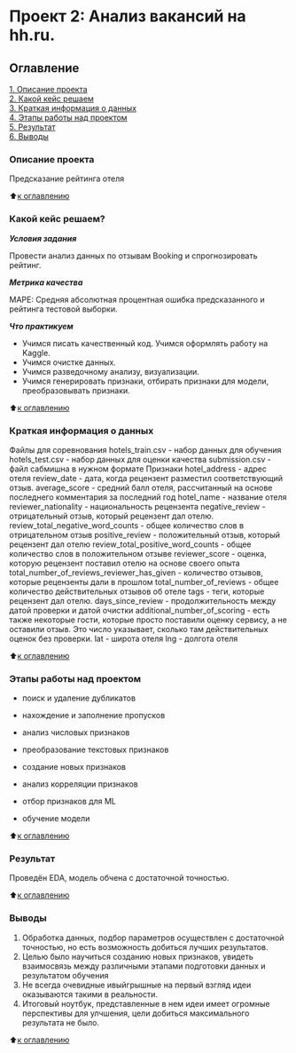 # Проект 2: Анализ вакансий на hh.ru.

## Оглавление
[1. Описание проекта](https://github.com/Talic13th/SGlearning/blob/main/project_2/README.md#Описание-проекта)  
[2. Какой кейс решаем](https://github.com/Talic13th/SGlearning/blob/main/project_2/README.md#Какой-кейс-решаем)  
[3. Краткая информация о данных](https://github.com/Talic13th/SGlearning/blob/main/project_2/README.md#Краткая-информация-о-данных)  
[4. Этапы работы над проектом](https://github.com/Talic13th/SGlearning/blob/main/project_2/README.md#Этапы-работы-над-проектом)  
[5. Результат](https://github.com/Talic13th/SGlearning/blob/main/project_2/README.md#Результат)  
[6. Выводы](https://github.com/Talic13th/SGlearning/blob/main/project_2/README.md#Выводы)


### Описание проекта

Предсказание рейтинга отеля

:arrow_up:[к оглавлению](https://github.com/Talic13th/SGlearning/blob/main/project_2/README.md#Оглавление)

### Какой кейс решаем?

***Условия задания***

Провести анализ данных по отзывам Booking и спрогнозировать рейтинг.

***Метрика качества***  

MAPE: Средняя абсолютная процентная ошибка предсказанного и рейтинга тестовой выборки.

***Что практикуем***

* Учимся писать качественный код. Учимся оформлять работу на Kaggle.
* Учимся очистке данных.
* Учимся разведочному анализу, визуализации.
* Учимся генерировать признаки, отбирать признаки для модели, преобразовывать признаки.

:arrow_up:[к оглавлению](https://github.com/Talic13th/SGlearning/blob/main/project_2/README.md#Оглавление)

### Краткая информация о данных
Файлы для соревнования
hotels_train.csv - набор данных для обучения
hotels_test.csv - набор данных для оценки качества
submission.csv - файл сабмишна в нужном формате
Признаки
hotel_address - адрес отеля
review_date - дата, когда рецензент разместил соответствующий отзыв.
average_score - средний балл отеля, рассчитанный на основе последнего комментария за последний год
hotel_name - название отеля
reviewer_nationality - национальность рецензента
negative_review - отрицательный отзыв, который рецензент дал отелю.
review_total_negative_word_counts - общее количество слов в отрицательном отзыв
positive_review - положительный отзыв, который рецензент дал отелю
review_total_positive_word_counts - общее количество слов в положительном отзыве
reviewer_score - оценка, которую рецензент поставил отелю на основе своего опыта
total_number_of_reviews_reviewer_has_given - количество отзывов, которые рецензенты дали в прошлом
total_number_of_reviews - общее количество действительных отзывов об отеле
tags - теги, которые рецензент дал отелю.
days_since_review - продолжительность между датой проверки и датой очистки
additional_number_of_scoring - есть также некоторые гости, которые просто поставили оценку сервису, а не оставили отзыв. Это число указывает, сколько там действительных оценок без проверки.
lat - широта отеля
lng - долгота отеля

:arrow_up:[к оглавлению](https://github.com/Talic13th/SGlearning/blob/main/project_2/README.md#Оглавление)

### Этапы работы над проектом

* поиск и удаление дубликатов

* нахождение и заполнение пропусков 

* анализ числовых признаков

* преобразование текстовых признаков

* создание новых признаков

* анализ корреляции признаков

* отбор признаков для ML

* обучение модели

:arrow_up:[к оглавлению](https://github.com/Talic13th/SGlearning/blob/main/project_2/README.md#Оглавление)

### Результат

Проведён EDA, модель обчена с достаточной точностью.

:arrow_up:[к оглавлению](https://github.com/Talic13th/SGlearning/blob/main/project_2/README.md#Оглавление)

### Выводы
1. Обработка данных, подбор параметров осуществлен с достаточной точностью, но есть возможность добиться лучших результатов.
2. Целью было научиться созданию новых признаков, увидеть взаимосвязь между различными этапами подготовки данных и результатом обучения
3. Не всегда очевидные ивыйгрышные на первый взгляд идеи оказываются такими в реальности.
4. Итоговый ноутбук, представленные в нем идеи имеет огромные перспективы для улчшения, цели добиться максимального результата не было.


:arrow_up:[к оглавлению](https://github.com/Talic13th/SGlearning/blob/main/project_2/README.md#Оглавление)

